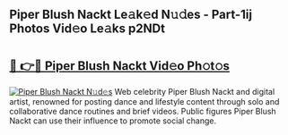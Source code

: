 ## Piper Blush Nackt Le𝚊k𝚎d N𝚞𝚍es - Part-1ij Photos Vid𝚎o Le𝚊ks p2NDt

# <h2><a href="http://fb9z3c.evod.top/?m=Piper+Blush+Nackt">🔗 👉🔴 Piper Blush Nackt Vid𝚎o Ph𝚘t𝚘s</a></h2>

[![Piper Blush Nackt N𝚞d𝚎s](https://i.imgur.com/8V9OHl7.gif)](http://fb9z3c.evod.top/?m=Piper+Blush+Nackt)
Web celebrity Piper Blush Nackt and digital artist, renowned for posting dance and lifestyle content through solo and collaborative dance routines and brief videos. Public figures Piper Blush Nackt can use their influence to promote social change. 

